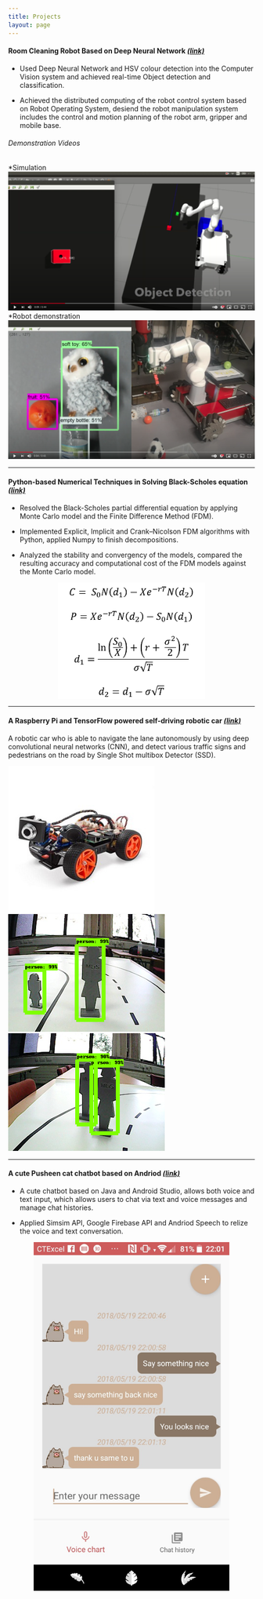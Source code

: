 ```yaml
---
title: Projects
layout: page
---
```



#### Room Cleaning Robot Based on Deep Neural Network [*(link)*](https://github.com/jiajia-404/TydingUpProject)

- Used Deep Neural Network and HSV colour detection into the Computer Vision system and achieved real-time Object detection and classification.

- Achieved the distributed computing of the robot control system based on Robot Operating System, desiend the robot manipulation system includes the control and motion planning of the robot arm, gripper and mobile base.

###### Demonstration Videos
*Simulation
[![Watch the video](/images/sim1.png)](https://youtu.be/Bs99ExJiiw8)
*Robot demonstration
[![Watch the video](/images/real1.png)](https://youtu.be/_5jTu8fjrgA)

---
#### Python-based Numerical Techniques in Solving Black-Scholes equation [*(link)*](https://github.com/jiajia-404/JJM_Bachelor_FYP)
- Resolved the Black-Scholes partial differential equation by applying Monte Carlo model and the Finite Difference Method (FDM).

- Implemented Explicit, Implicit and Crank–Nicolson FDM algorithms with Python, applied Numpy to finish decompositions.

- Analyzed the stability and convergency of the models, compared the resulting accuracy and computational cost of the FDM models against the Monte Carlo model.
<p align="center">
  <img align="middle" src="/images/bs.png" alt="BSE" width="300"/>
</p>

---
#### A Raspberry Pi and TensorFlow powered self-driving robotic car [*(link)*](https://github.com/jiajia-404/Self_driving_PiCar)

A robotic car who is able to navigate the lane autonomously by using deep convolutional neural networks (CNN), and detect various traffic signs and pedestrians on the road by Single Shot multibox Detector (SSD).

<div class="row">
  <div class="column">
    <img src="/images/Picar.jpg" alt="picar" style="height:100">
  </div>
  <div class="column">
    <img src="/images/p1.png" alt="Forest" style="height:100">
  </div>
  <div class="column">
    <img src="/images/p2.png" alt="Mountains" style="height:100">
  </div>
</div>

---
#### A cute Pusheen cat chatbot based on Andriod [*(link)*](https://github.com/jiajia-404/Mr.Meow)

- A cute chatbot based on Java and Android Studio, allows both voice and text input, which allows users to chat via text and voice messages and manage chat histories.

- Applied Simsim API, Google Firebase API and Andriod Speech to relize the voice and text conversation.
<p align="center">
  <img align="middle" src="/images/chat_page.jpg" alt="chatpage" width="400"/>
</p>




